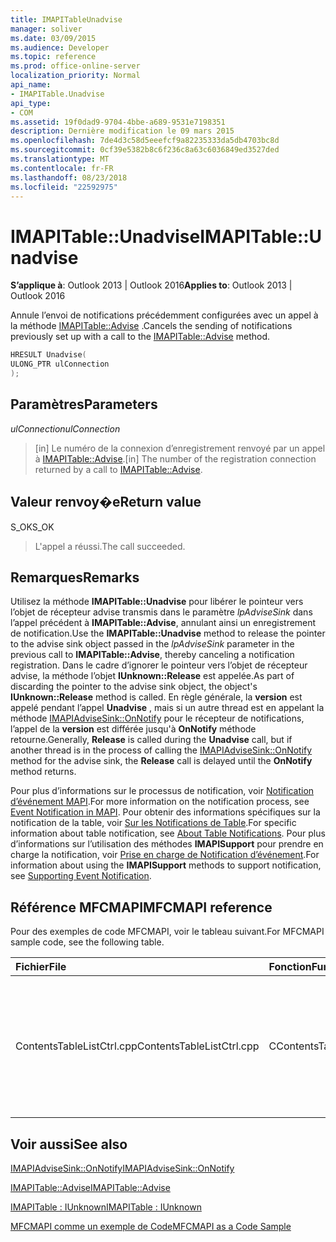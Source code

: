 ```yaml
---
title: IMAPITableUnadvise
manager: soliver
ms.date: 03/09/2015
ms.audience: Developer
ms.topic: reference
ms.prod: office-online-server
localization_priority: Normal
api_name:
- IMAPITable.Unadvise
api_type:
- COM
ms.assetid: 19f0dad9-9704-4bbe-a689-9531e7198351
description: Dernière modification le 09 mars 2015
ms.openlocfilehash: 7de4d3c58d5eeefcf9a82235333da5db4703bc8d
ms.sourcegitcommit: 0cf39e5382b8c6f236c8a63c6036849ed3527ded
ms.translationtype: MT
ms.contentlocale: fr-FR
ms.lasthandoff: 08/23/2018
ms.locfileid: "22592975"
---
```

# <a name="imapitableunadvise"></a><span data-ttu-id="e5b58-103">IMAPITable::Unadvise</span><span class="sxs-lookup"><span data-stu-id="e5b58-103">IMAPITable::Unadvise</span></span>

  
  
<span data-ttu-id="e5b58-104">**S’applique à**: Outlook 2013 | Outlook 2016</span><span class="sxs-lookup"><span data-stu-id="e5b58-104">**Applies to**: Outlook 2013 | Outlook 2016</span></span> 
  
<span data-ttu-id="e5b58-105">Annule l’envoi de notifications précédemment configurées avec un appel à la méthode [IMAPITable::Advise](imapitable-advise.md) .</span><span class="sxs-lookup"><span data-stu-id="e5b58-105">Cancels the sending of notifications previously set up with a call to the [IMAPITable::Advise](imapitable-advise.md) method.</span></span> 
  
```cpp
HRESULT Unadvise(
ULONG_PTR ulConnection
);
```

## <a name="parameters"></a><span data-ttu-id="e5b58-106">Paramètres</span><span class="sxs-lookup"><span data-stu-id="e5b58-106">Parameters</span></span>

 <span data-ttu-id="e5b58-107">_ulConnection_</span><span class="sxs-lookup"><span data-stu-id="e5b58-107">_ulConnection_</span></span>
  
> <span data-ttu-id="e5b58-108">[in] Le numéro de la connexion d’enregistrement renvoyé par un appel à [IMAPITable::Advise](imapitable-advise.md).</span><span class="sxs-lookup"><span data-stu-id="e5b58-108">[in] The number of the registration connection returned by a call to [IMAPITable::Advise](imapitable-advise.md).</span></span>
    
## <a name="return-value"></a><span data-ttu-id="e5b58-109">Valeur renvoy�e</span><span class="sxs-lookup"><span data-stu-id="e5b58-109">Return value</span></span>

<span data-ttu-id="e5b58-110">S_OK</span><span class="sxs-lookup"><span data-stu-id="e5b58-110">S_OK</span></span> 
  
> <span data-ttu-id="e5b58-111">L'appel a réussi.</span><span class="sxs-lookup"><span data-stu-id="e5b58-111">The call succeeded.</span></span>
    
## <a name="remarks"></a><span data-ttu-id="e5b58-112">Remarques</span><span class="sxs-lookup"><span data-stu-id="e5b58-112">Remarks</span></span>

<span data-ttu-id="e5b58-113">Utilisez la méthode **IMAPITable::Unadvise** pour libérer le pointeur vers l’objet de récepteur advise transmis dans le paramètre _lpAdviseSink_ dans l’appel précédent à **IMAPITable::Advise**, annulant ainsi un enregistrement de notification.</span><span class="sxs-lookup"><span data-stu-id="e5b58-113">Use the **IMAPITable::Unadvise** method to release the pointer to the advise sink object passed in the  _lpAdviseSink_ parameter in the previous call to **IMAPITable::Advise**, thereby canceling a notification registration.</span></span> <span data-ttu-id="e5b58-114">Dans le cadre d’ignorer le pointeur vers l’objet de récepteur advise, la méthode l’objet **IUnknown::Release** est appelée.</span><span class="sxs-lookup"><span data-stu-id="e5b58-114">As part of discarding the pointer to the advise sink object, the object's **IUnknown::Release** method is called.</span></span> <span data-ttu-id="e5b58-115">En règle générale, la **version** est appelé pendant l’appel **Unadvise** , mais si un autre thread est en appelant la méthode [IMAPIAdviseSink::OnNotify](imapiadvisesink-onnotify.md) pour le récepteur de notifications, l’appel de la **version** est différée jusqu'à **OnNotify** méthode retourne.</span><span class="sxs-lookup"><span data-stu-id="e5b58-115">Generally, **Release** is called during the **Unadvise** call, but if another thread is in the process of calling the [IMAPIAdviseSink::OnNotify](imapiadvisesink-onnotify.md) method for the advise sink, the **Release** call is delayed until the **OnNotify** method returns.</span></span> 
  
<span data-ttu-id="e5b58-116">Pour plus d’informations sur le processus de notification, voir [Notification d’événement MAPI](event-notification-in-mapi.md).</span><span class="sxs-lookup"><span data-stu-id="e5b58-116">For more information on the notification process, see [Event Notification in MAPI](event-notification-in-mapi.md).</span></span> <span data-ttu-id="e5b58-117">Pour obtenir des informations spécifiques sur la notification de la table, voir [Sur les Notifications de Table](about-table-notifications.md).</span><span class="sxs-lookup"><span data-stu-id="e5b58-117">For specific information about table notification, see [About Table Notifications](about-table-notifications.md).</span></span> <span data-ttu-id="e5b58-118">Pour plus d’informations sur l’utilisation des méthodes **IMAPISupport** pour prendre en charge la notification, voir [Prise en charge de Notification d’événement](supporting-event-notification.md).</span><span class="sxs-lookup"><span data-stu-id="e5b58-118">For information about using the **IMAPISupport** methods to support notification, see [Supporting Event Notification](supporting-event-notification.md).</span></span>
  
## <a name="mfcmapi-reference"></a><span data-ttu-id="e5b58-119">Référence MFCMAPI</span><span class="sxs-lookup"><span data-stu-id="e5b58-119">MFCMAPI reference</span></span>

<span data-ttu-id="e5b58-120">Pour des exemples de code MFCMAPI, voir le tableau suivant.</span><span class="sxs-lookup"><span data-stu-id="e5b58-120">For MFCMAPI sample code, see the following table.</span></span>
  
|<span data-ttu-id="e5b58-121">**Fichier**</span><span class="sxs-lookup"><span data-stu-id="e5b58-121">**File**</span></span>|<span data-ttu-id="e5b58-122">**Fonction**</span><span class="sxs-lookup"><span data-stu-id="e5b58-122">**Function**</span></span>|<span data-ttu-id="e5b58-123">**Commentaire**</span><span class="sxs-lookup"><span data-stu-id="e5b58-123">**Comment**</span></span>|
|:-----|:-----|:-----|
|<span data-ttu-id="e5b58-124">ContentsTableListCtrl.cpp</span><span class="sxs-lookup"><span data-stu-id="e5b58-124">ContentsTableListCtrl.cpp</span></span>  <br/> |<span data-ttu-id="e5b58-125">CContentsTableListCtrl::NotificationOff</span><span class="sxs-lookup"><span data-stu-id="e5b58-125">CContentsTableListCtrl::NotificationOff</span></span>  <br/> |<span data-ttu-id="e5b58-126">MFCMAPI utilise la méthode **IMAPITable::Unadvise** pour annuler des notifications pour la table.</span><span class="sxs-lookup"><span data-stu-id="e5b58-126">MFCMAPI uses the **IMAPITable::Unadvise** method to cancel notifications for the table.</span></span>  <br/> |
   
## <a name="see-also"></a><span data-ttu-id="e5b58-127">Voir aussi</span><span class="sxs-lookup"><span data-stu-id="e5b58-127">See also</span></span>



[<span data-ttu-id="e5b58-128">IMAPIAdviseSink::OnNotify</span><span class="sxs-lookup"><span data-stu-id="e5b58-128">IMAPIAdviseSink::OnNotify</span></span>](imapiadvisesink-onnotify.md)
  
[<span data-ttu-id="e5b58-129">IMAPITable::Advise</span><span class="sxs-lookup"><span data-stu-id="e5b58-129">IMAPITable::Advise</span></span>](imapitable-advise.md)
  
[<span data-ttu-id="e5b58-130">IMAPITable : IUnknown</span><span class="sxs-lookup"><span data-stu-id="e5b58-130">IMAPITable : IUnknown</span></span>](imapitableiunknown.md)


[<span data-ttu-id="e5b58-131">MFCMAPI comme un exemple de Code</span><span class="sxs-lookup"><span data-stu-id="e5b58-131">MFCMAPI as a Code Sample</span></span>](mfcmapi-as-a-code-sample.md)

